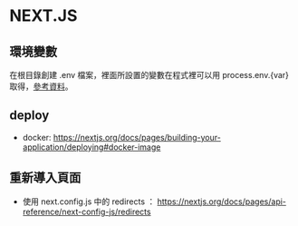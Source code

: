 # NEXT.JS

## 環境變數

在根目錄創建 .env 檔案，裡面所設置的變數在程式裡可以用 process.env.{var} 取得，[參考資料](https://nextjs.org/docs/app/building-your-application/configuring/environment-variables)。

## deploy

- docker: https://nextjs.org/docs/pages/building-your-application/deploying#docker-image

## 重新導入頁面

- 使用 next.config.js 中的 redirects ： https://nextjs.org/docs/pages/api-reference/next-config-js/redirects
